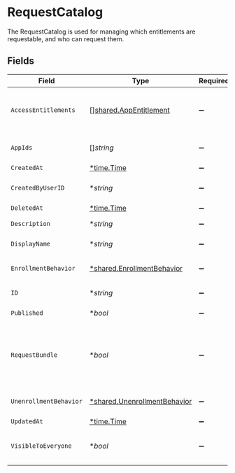 # RequestCatalog

The RequestCatalog is used for managing which entitlements are requestable, and who can request them.


## Fields

| Field                                                                                                                       | Type                                                                                                                        | Required                                                                                                                    | Description                                                                                                                 |
| --------------------------------------------------------------------------------------------------------------------------- | --------------------------------------------------------------------------------------------------------------------------- | --------------------------------------------------------------------------------------------------------------------------- | --------------------------------------------------------------------------------------------------------------------------- |
| `AccessEntitlements`                                                                                                        | [][shared.AppEntitlement](../../../pkg/models/shared/appentitlement.md)                                                     | :heavy_minus_sign:                                                                                                          | An array of app entitlements that, if the user has, can view the contents of this catalog.                                  |
| `AppIds`                                                                                                                    | []*string*                                                                                                                  | :heavy_minus_sign:                                                                                                          | The Apps contained in this request catalog.                                                                                 |
| `CreatedAt`                                                                                                                 | [*time.Time](https://pkg.go.dev/time#Time)                                                                                  | :heavy_minus_sign:                                                                                                          | N/A                                                                                                                         |
| `CreatedByUserID`                                                                                                           | **string*                                                                                                                   | :heavy_minus_sign:                                                                                                          | The id of the user this request catalog was created by.                                                                     |
| `DeletedAt`                                                                                                                 | [*time.Time](https://pkg.go.dev/time#Time)                                                                                  | :heavy_minus_sign:                                                                                                          | N/A                                                                                                                         |
| `Description`                                                                                                               | **string*                                                                                                                   | :heavy_minus_sign:                                                                                                          | The description of the request catalog.                                                                                     |
| `DisplayName`                                                                                                               | **string*                                                                                                                   | :heavy_minus_sign:                                                                                                          | The display name of the request catalog.                                                                                    |
| `EnrollmentBehavior`                                                                                                        | [*shared.EnrollmentBehavior](../../../pkg/models/shared/enrollmentbehavior.md)                                              | :heavy_minus_sign:                                                                                                          | The enrollmentBehavior field.                                                                                               |
| `ID`                                                                                                                        | **string*                                                                                                                   | :heavy_minus_sign:                                                                                                          | The id of the request catalog.                                                                                              |
| `Published`                                                                                                                 | **bool*                                                                                                                     | :heavy_minus_sign:                                                                                                          | Whether or not this catalog is published.                                                                                   |
| `RequestBundle`                                                                                                             | **bool*                                                                                                                     | :heavy_minus_sign:                                                                                                          | Whether all the entitlements in the catalog can be requests at once. Your tenant must have the bundles feature to use this. |
| `UnenrollmentBehavior`                                                                                                      | [*shared.UnenrollmentBehavior](../../../pkg/models/shared/unenrollmentbehavior.md)                                          | :heavy_minus_sign:                                                                                                          | The unenrollmentBehavior field.                                                                                             |
| `UpdatedAt`                                                                                                                 | [*time.Time](https://pkg.go.dev/time#Time)                                                                                  | :heavy_minus_sign:                                                                                                          | N/A                                                                                                                         |
| `VisibleToEveryone`                                                                                                         | **bool*                                                                                                                     | :heavy_minus_sign:                                                                                                          | If this is true, the access entitlement requirement is ignored.                                                             |